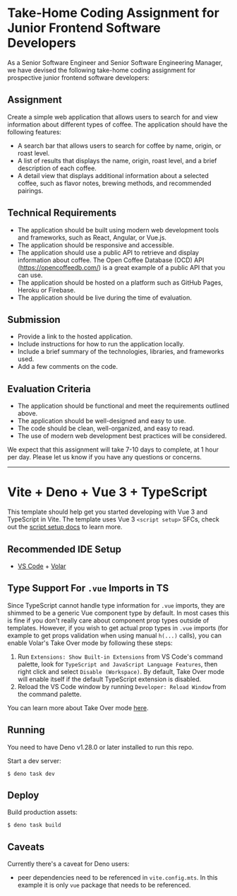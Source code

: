 # Take-Home Coding Assignment for Junior Frontend Software Developers

As a Senior Software Engineer and Senior Software Engineering Manager, we have devised the following take-home coding assignment for prospective junior frontend software developers:

## Assignment

Create a simple web application that allows users to search for and view information about different types of coffee. The application should have the following features:

- A search bar that allows users to search for coffee by name, origin, or roast level.
- A list of results that displays the name, origin, roast level, and a brief description of each coffee.
- A detail view that displays additional information about a selected coffee, such as flavor notes, brewing methods, and recommended pairings.

## Technical Requirements

- The application should be built using modern web development tools and frameworks, such as React, Angular, or Vue.js.
- The application should be responsive and accessible.
- The application should use a public API to retrieve and display information about coffee. The Open Coffee Database (OCD) API (https://opencoffeedb.com/)  is a great example of a public API that you can use.
- The application should be hosted on a platform such as GitHub Pages, Heroku or Firebase.
- The application should be live during the time of evaluation.

## Submission
- Provide a link to the hosted application.
- Include instructions for how to run the application locally.
- Include a brief summary of the technologies, libraries, and frameworks used.
- Add a few comments on the code.

## Evaluation Criteria

- The application should be functional and meet the requirements outlined above.
- The application should be well-designed and easy to use.
- The code should be clean, well-organized, and easy to read.
- The use of modern web development best practices will be considered.

We expect that this assignment will take 7-10 days to complete, at 1 hour per day. Please let us know if you have any questions or concerns.

___

# Vite + Deno + Vue 3 + TypeScript

This template should help get you started developing with Vue 3 and TypeScript in Vite. The template uses Vue 3 `<script setup>` SFCs, check out the [script setup docs](https://v3.vuejs.org/api/sfc-script-setup.html#sfc-script-setup) to learn more.

## Recommended IDE Setup

- [VS Code](https://code.visualstudio.com/) + [Volar](https://marketplace.visualstudio.com/items?itemName=Vue.volar)

## Type Support For `.vue` Imports in TS

Since TypeScript cannot handle type information for `.vue` imports, they are shimmed to be a generic Vue component type by default. In most cases this is fine if you don't really care about component prop types outside of templates. However, if you wish to get actual prop types in `.vue` imports (for example to get props validation when using manual `h(...)` calls), you can enable Volar's Take Over mode by following these steps:

1. Run `Extensions: Show Built-in Extensions` from VS Code's command palette, look for `TypeScript and JavaScript Language Features`, then right click and select `Disable (Workspace)`. By default, Take Over mode will enable itself if the default TypeScript extension is disabled.
2. Reload the VS Code window by running `Developer: Reload Window` from the command palette.

You can learn more about Take Over mode [here](https://github.com/johnsoncodehk/volar/discussions/471).

## Running

You need to have Deno v1.28.0 or later installed to run this repo.

Start a dev server:

```
$ deno task dev
```

## Deploy

Build production assets:

```
$ deno task build
```

## Caveats

Currently there's a caveat for Deno users:

- peer dependencies need to be referenced in `vite.config.mts`. In this example
  it is only `vue` package that needs to be referenced.
